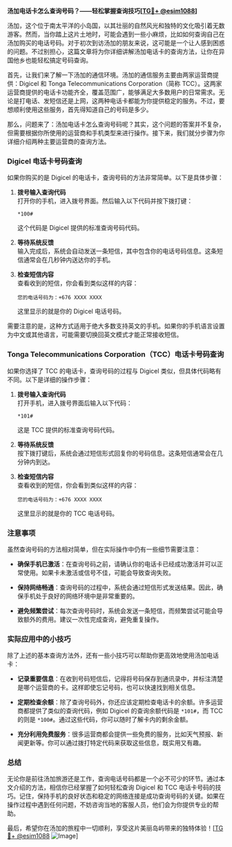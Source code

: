 **汤加电话卡怎么查询号码？——轻松掌握查询技巧[[TG💪+ @esim1088](https://t.me/s/esim1088)]**

汤加，这个位于南太平洋的小岛国，以其壮丽的自然风光和独特的文化吸引着无数游客。然而，当你踏上这片土地时，可能会遇到一些小麻烦，比如如何查询自己在汤加购买的电话号码。对于初次到访汤加的朋友来说，这可能是一个让人感到困惑的问题。不过别担心，这篇文章将为你详细讲解汤加电话卡的查询方法，让你在异国他乡也能轻松搞定号码查询。

首先，让我们来了解一下汤加的通信环境。汤加的通信服务主要由两家运营商提供：Digicel 和 Tonga Telecommunications Corporation（简称 TCC）。这两家运营商提供的电话卡功能齐全，覆盖范围广，能够满足大多数用户的日常需求。无论是打电话、发短信还是上网，这两种电话卡都能为你提供稳定的服务。不过，要想顺利使用这些服务，首先得知道自己的号码是多少。

那么，问题来了：汤加电话卡怎么查询号码呢？其实，这个问题的答案并不复杂，但需要根据你所使用的运营商和手机类型来进行操作。接下来，我们就分步骤为你详细介绍两种主要运营商的查询方法。

### Digicel 电话卡号码查询

如果你购买的是 Digicel 的电话卡，查询号码的方法非常简单。以下是具体步骤：

1. **拨号输入查询代码**  
   打开你的手机，进入拨号界面。然后输入以下代码并按下拨打键：
   ```
   *100#
   ```
   这个代码是 Digicel 提供的标准查询号码代码。

2. **等待系统反馈**  
   输入完成后，系统会自动发送一条短信，其中包含你的电话号码信息。这条短信通常会在几秒钟内送达你的手机。

3. **检查短信内容**  
   查看收到的短信，你会看到类似这样的内容：
   ```
   您的电话号码为：+676 XXXX XXXX
   ```
   这里显示的就是你的 Digicel 电话号码。

需要注意的是，这种方式适用于绝大多数支持英文的手机。如果你的手机语言设置为中文或其他语言，可能需要切换回英文模式才能正常接收短信。

### Tonga Telecommunications Corporation（TCC）电话卡号码查询

如果你选择了 TCC 的电话卡，查询号码的过程与 Digicel 类似，但具体代码略有不同。以下是详细的操作步骤：

1. **拨号输入查询代码**  
   打开手机，进入拨号界面后输入以下代码：
   ```
   *101#
   ```
   这是 TCC 提供的标准查询号码代码。

2. **等待系统反馈**  
   按下拨打键后，系统会通过短信形式回复你的号码信息。这条短信通常会在几分钟内到达。

3. **检查短信内容**  
   查看收到的短信，你会看到类似这样的内容：
   ```
   您的电话号码为：+676 XXXX XXXX
   ```
   这里显示的就是你的 TCC 电话号码。

### 注意事项

虽然查询号码的方法相对简单，但在实际操作中仍有一些细节需要注意：

- **确保手机已激活**：在查询号码之前，请确认你的电话卡已经成功激活并可以正常使用。如果卡未激活或信号不佳，可能会导致查询失败。
  
- **保持网络畅通**：查询号码的过程中，系统会通过短信形式发送结果。因此，确保手机处于良好的网络环境中是非常重要的。

- **避免频繁尝试**：每次查询号码时，系统会发送一条短信，而频繁尝试可能会导致额外的费用。建议一次性完成查询，避免重复操作。

### 实际应用中的小技巧

除了上述的基本查询方法外，还有一些小技巧可以帮助你更高效地使用汤加电话卡：

- **记录重要信息**：在收到号码短信后，记得将号码保存到通讯录中，并标注清楚是哪个运营商的卡。这样即使忘记号码，也可以快速找到相关信息。

- **定期检查余额**：除了查询号码外，你还应该定期检查电话卡的余额。许多运营商都提供了类似的查询代码，例如 Digicel 的查询余额代码是 `*101#`，而 TCC 的则是 `*100#`。通过这些代码，你可以随时了解卡内的剩余金额。

- **充分利用免费服务**：很多运营商都会提供一些免费的服务，比如天气预报、新闻更新等。你可以通过拨打特定代码来获取这些信息，既实用又有趣。

### 总结

无论你是前往汤加旅游还是工作，查询电话号码都是一个必不可少的环节。通过本文介绍的方法，相信你已经掌握了如何轻松查询 Digicel 和 TCC 电话卡号码的技巧。记住，保持手机的良好状态和稳定的网络连接是成功查询号码的关键。如果在操作过程中遇到任何问题，不妨咨询当地的客服人员，他们会为你提供专业的帮助。

最后，希望你在汤加的旅程中一切顺利，享受这片美丽岛屿带来的独特体验！[[TG💪+ @esim1088](https://t.me/s/esim1088) ![Image](https://i.postimg.cc/4NQfJmqS/Snipaste-2025-05-13-00-14-12.png)]